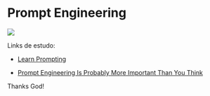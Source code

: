 # Prompt Engineering


![](https://i.ytimg.com/vi/Lve2hbGT-uc/maxresdefault.jpg)


Links de estudo:

* [Learn Prompting](https://learnprompting.org/docs/intro)

* [Prompt Engineering Is Probably More Important Than You Think](https://levelup.gitconnected.com/prompt-engineering-is-probably-more-important-than-you-think-4601433a3946)


Thanks God!
